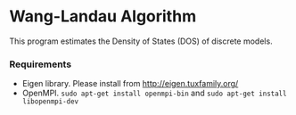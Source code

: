 # Wang-Landau Algorithm

This program estimates the Density of States (DOS) of discrete models.

### Requirements
* Eigen library. Please install from <http://eigen.tuxfamily.org/>
* OpenMPI.  `sudo apt-get install openmpi-bin` and `sudo apt-get install libopenmpi-dev`
  